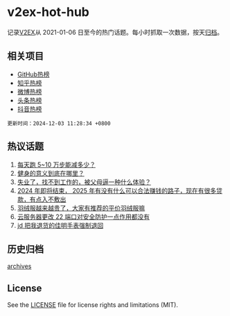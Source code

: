 # v2ex-hot-hub

 记录[V2EX](https://www.v2ex.com/)从 2021-01-06 日至今的热门话题。每小时抓取一次数据，按天[归档](archives)。
 
 ## 相关项目

- [GitHub热榜](https://github.com/it985/github-hot-hub)
- [知乎热榜](https://github.com/it985/zhihu-hot-hub)
- [微博热榜](https://github.com/it985/weibo-hot-hub)
- [头条热榜](https://github.com/it985/toutiao-hot-hub)
- [抖音热榜](https://github.com/it985/douyin-hot-hub)


 `更新时间：2024-12-03 11:28:34 +0800`

## 热议话题

1. [每天跑 5~10 万步能减多少？](https://www.v2ex.com/t/1094331)
1. [健身的意义到底在哪里？](https://www.v2ex.com/t/1094548)
1. [失业了，找不到工作的，被父母逼一种什么体验？](https://www.v2ex.com/t/1094433)
1. [2024 年即将结束， 2025 年有没有什么可以合法赚钱的路子，现在有很多贷款，有点入不敷出](https://www.v2ex.com/t/1094449)
1. [羽绒服越来越贵了，大家有推荐的平价羽绒服嘛](https://www.v2ex.com/t/1094350)
1. [云服务器更改 22 端口对安全防护一点作用都没有](https://www.v2ex.com/t/1094429)
1. [jd 把我退货的佳明手表强制退回](https://www.v2ex.com/t/1094329)

## 历史归档

[archives](archives)

## License

See the [LICENSE](LICENSE) file for license rights and limitations (MIT).
